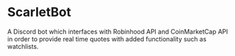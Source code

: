 # ScarletBot
A Discord bot which interfaces with Robinhood API and CoinMarketCap API in order to provide real time quotes with added functionality such as watchlists.
